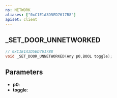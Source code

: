 ```yaml
---
ns: NETWORK
aliases: ["0xC1E1A3D5ED7617B8"]
apiset: client
---
```

## _SET_DOOR_UNNETWORKED

```c
// 0xC1E1A3D5ED7617B8
void _SET_DOOR_UNNETWORKED(Any p0,BOOL toggle);
```


## Parameters
* **p0**:
* **toggle**: